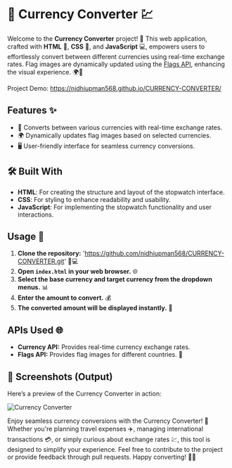 # 💱 Currency Converter 💹

Welcome to the **Currency Converter** project! 🎉 This web application, crafted with **HTML** 📝, **CSS** 🎨, and **JavaScript** 💻, empowers users to effortlessly convert between different currencies using real-time exchange rates. Flag images are dynamically updated using the [Flags API](https://flagsapi.com/), enhancing the visual experience. 🌍🔄

Project Demo: https://nidhiupman568.github.io/CURRENCY-CONVERTER/

## Features ✨

- 🔄 Converts between various currencies with real-time exchange rates.
- 🌍 Dynamically updates flag images based on selected currencies.
- 🖥️ User-friendly interface for seamless currency conversions. 

## 🛠️ Built With

- **HTML**: For creating the structure and layout of the stopwatch interface.
- **CSS**: For styling to enhance readability and usability.
- **JavaScript**: For implementing the stopwatch functionality and user interactions.

## Usage 🚀

1. **Clone the repository:** 'https://github.com/nidhiupman568/CURRENCY-CONVERTER.git' 📁💻
2. **Open `index.html` in your web browser.** 🌐
3. **Select the base currency and target currency from the dropdown menus.** 📊
4. **Enter the amount to convert.** 💰
5. **The converted amount will be displayed instantly.** 💱

## APIs Used 🌐

- **Currency API:** Provides real-time currency exchange rates.
- **Flags API:** Provides flag images for different countries. 🏁

## 📸 Screenshots (Output)

Here’s a preview of the Currency Converter in action:

![Currency Converter](https://github.com/nidhiupman568/CURRENCY-CONVERTER/assets/130860182/9b719bdf-8b7e-4db6-a97d-513672420985)

Enjoy seamless currency conversions with the Currency Converter! 🌟 Whether you're planning travel expenses ✈️, managing international transactions 💳, or simply curious about exchange rates 💹, this tool is designed to simplify your experience. Feel free to contribute to the project or provide feedback through pull requests. Happy converting! 🌟💱
